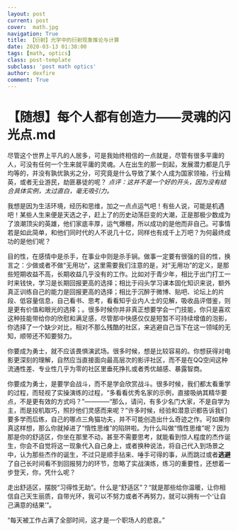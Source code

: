 ```yaml
---
layout: post
current: post
cover:  math.jpg
navigation: True
title: 【衍射】光学中的衍射现象推论与计算
date: 2020-03-13 01:38:00
tags: [math, optics]
class: post-template
subclass: 'post math optics'
author: dexfire
comment: True
---
```


# 【随想】每个人都有创造力——灵魂的闪光点.md

尽管这个世界上平凡的人居多，可是我始终相信的一点就是，尽管有很多平庸的人，可没有任何一个生来就平庸的灵魂。人在出生的那一刻起，发展潜力都是几乎均等的，并没有孰优孰劣之分，可究竟是什么导致了某个人成为国家领袖，行业精英，或者无业游民，劫匪暴徒的呢？
*点评：这并不是一个好的开头，因为没有结合具体实例，太过直白，毫无吸引力。*

我想是因为生活环境，经历和思维，加之一点点运气吧！有些人说，可能是机遇吧！某些人生来便是天选之子，赶上了的历史动荡巨变的大潮，正是那极少数成为了浪潮顶尖的英雄，他们家底丰厚，运气爆棚，所以成功的是他而非自己。可事情若是如此简单，和他们同时代的人不说几十亿，同样也有成千上万吧？为何最终成功的是他们呢？

目的性，在感情中是杀手，在事业中则是杀手锏。做事一定要有很强的目的性，换言之：少做或者不做“无用功”，这里需要我们注意的是，对“无用功”的定义，是那些短期收益不高，长期收益几乎没有的工作。比如对于青少年，相比于出门打工一时来钱快，学习是长期回报更高的选择；相比于闷头学习课本固化知识来说，额外真正训练自己的能力是回报更高的选择；相比于沉醉于微博、贴吧、论坛上的片段、低容量信息，自己看书、思考，看看知乎业内人士的见解，吸收品评借鉴，则是更有价值和眼光的选择；。很多时候你并非真正想要学会一门技能，你只是喜欢这种技能带给你的欣慰和满足感，尽管那中快感仅仅是短暂不可持续增值的泡影，你选择了一个缺少对比，相对不那么残酷的社区，来逃避自己当下在这一领域的无知，顺带还不知要努力。

你要成为勇士，就不应该畏惧演武场。很多时候，想是比较容易的。你想获得对电影更深刻的理解，自然应当直接面向最高层次的影评社区，而不是在QQ空间这种流通性差、专业性几乎为零的社区里垂死挣扎或者秀优越感、暴露智商。

你要成为勇士，是要学会战斗，而不是学会欣赏战斗。很多时候，我们都太看重学的过程，而轻视了实操演练的过程，“多看看优秀名家的示例，直接吸纳其精华要点，不是更有效的方式吗？”————“那么，请问，有多少名门大家，不是自学为主，而是投机取巧，照抄他们灵感而来呢？”许多时候，经验和潜意识都告诉我们要多学而后练，自己的哪点三角猫功夫，并不可能创造出什么奇迹之作。可如果你真这样想，那么你就掉进了“惰性思维”的陷阱啦。为什么叫做“惰性思维”呢？因为那是你的舒适区，你坐在那里不动，甚至不需要思考，就能看到惊人程度的杰作诞生，你会不自觉将这一现象代入自己身上，或者换种说法，将自己代入到场景之中，认为那些杰作的诞生，不过只是顺手拈来、唾手可得的事，从而跳过或者**逃避**了自己长时间看不到回报努力的环节，忽略了实战演练，练习的重要性，还想着一步登天，你，凭什么呢？

走出舒适区，摆脱“习得性无助”。什么是“舒适区”？“就是那些给你温暖，让你相信自己天生丽质，自带光环，我可以不努力或者不再努力，就可以拥有一个‘让自己满意的结果’”。

“每天被工作占满了全部时间，这才是一个职场人的悲哀。”